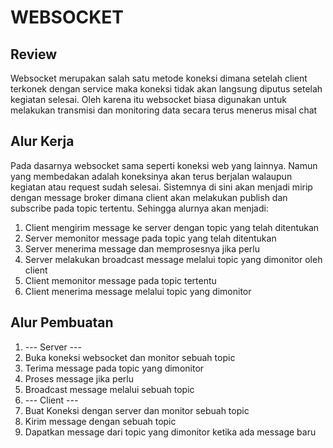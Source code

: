 # WEBSOCKET
## Review
Websocket merupakan salah satu metode koneksi dimana setelah client terkonek dengan service maka koneksi tidak akan langsung diputus setelah
kegiatan selesai. Oleh karena itu websocket biasa digunakan untuk melakukan transmisi dan monitoring data secara terus menerus misal chat

## Alur Kerja
Pada dasarnya websocket sama seperti koneksi web yang lainnya. Namun yang membedakan adalah koneksinya akan terus berjalan walaupun kegiatan
atau request sudah selesai. Sistemnya di sini akan menjadi mirip dengan message broker dimana client akan melakukan publish dan subscribe pada topic 
tertentu. Sehingga alurnya akan menjadi:
1. Client mengirim message ke server dengan topic yang telah ditentukan
2. Server memonitor message pada topic yang telah ditentukan
3. Server menerima message dan memprosesnya jika perlu
4. Server melakukan broadcast message melalui topic yang dimonitor oleh client
5. Client memonitor message pada topic tertentu
6. Client menerima message melalui topic yang dimonitor

## Alur Pembuatan
1. --- Server ---
2. Buka koneksi websocket dan monitor sebuah topic
3. Terima message pada topic yang dimonitor
4. Proses message jika perlu
5. Broadcast message melalui sebuah topic
6. --- Client ---
7. Buat Koneksi dengan server dan monitor sebuah topic
8. Kirim message dengan sebuah topic
9. Dapatkan message dari topic yang dimonitor ketika ada message baru
